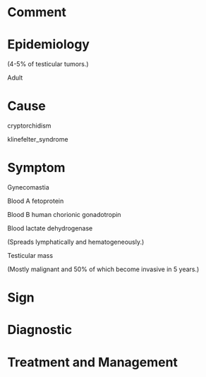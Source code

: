 # Comment

# Epidemiology

(4-5% of testicular tumors.)

Adult

# Cause

cryptorchidism

klinefelter_syndrome

# Symptom

Gynecomastia

Blood A fetoprotein

Blood B human chorionic gonadotropin

Blood lactate dehydrogenase

(Spreads lymphatically and hematogeneously.)

Testicular mass

(Mostly malignant and 50% of which become invasive in 5 years.)

# Sign

# Diagnostic

# Treatment and Management
